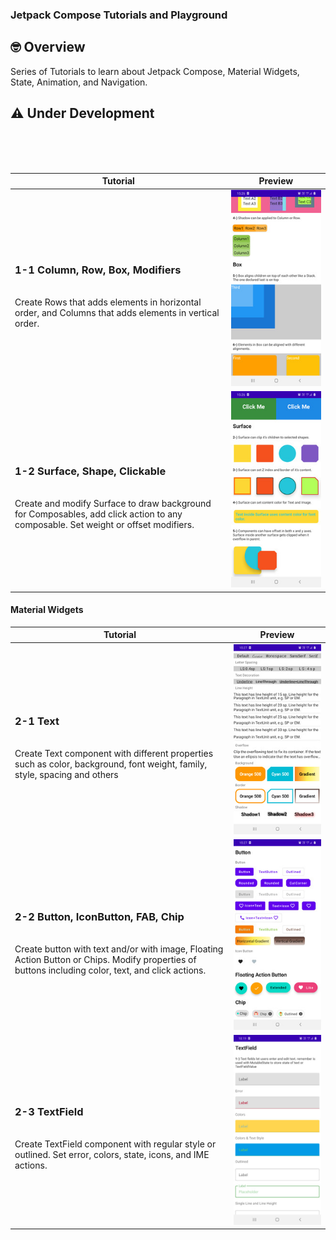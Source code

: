 ### Jetpack Compose Tutorials and Playground

## 🤓 Overview

Series of Tutorials to learn about Jetpack Compose, Material Widgets, State, Animation, 
and  Navigation.

<h2>⚠️ Under Development</h2>

<br/><br/><br/>

|Tutorial|Preview|
|-------|-------|
|<h3>1-1 Column, Row, Box, Modifiers</h3><br/>Create Rows that adds elements in horizontal order, and Columns that adds elements in vertical order.|<img src ="/./screenshots/tutorial1-1.jpg" width=350> |
|<h3>1-2 Surface, Shape, Clickable</h3><br/>Create and modify Surface to draw background for Composables, add click action to any composable. Set weight or offset modifiers.|<img src ="/./screenshots/tutorial1-2.jpg" width=350> |

#### Material Widgets
|Tutorial|Preview|
|-------|-------|
|<h3>2-1 Text</h3><br/>Create Text component with different properties such as color, background, font weight, family, style, spacing and others|<img src ="/./screenshots/tutorial2-1.jpg" width=350> |
|<h3>2-2 Button, IconButton, FAB, Chip</h3><br/>Create button with text and/or with image, Floating Action Button  or Chips. Modify properties of buttons including color, text, and click actions.|<img src ="/./screenshots/tutorial2-2.jpg" width=350> |
|<h3>2-3 TextField</h3><br/>Create TextField component with regular style or outlined. Set error, colors, state, icons, and IME actions.|<img src ="/./screenshots/tutorial2-3.jpg" width=350> |
